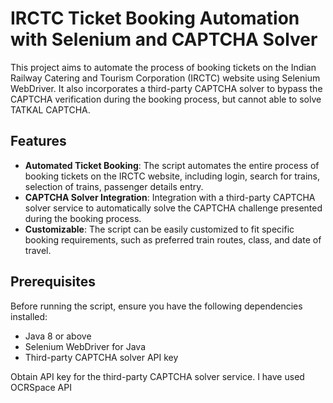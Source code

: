# IRCTC Ticket Booking Automation with Selenium and CAPTCHA Solver

This project aims to automate the process of booking tickets on the Indian Railway Catering and Tourism Corporation (IRCTC) website using Selenium WebDriver. It also incorporates a third-party CAPTCHA solver to bypass the CAPTCHA verification during the booking process, but cannot able to solve TATKAL CAPTCHA.

## Features

- **Automated Ticket Booking**: The script automates the entire process of booking tickets on the IRCTC website, including login, search for trains, selection of trains, passenger details entry.
- **CAPTCHA Solver Integration**: Integration with a third-party CAPTCHA solver service to automatically solve the CAPTCHA challenge presented during the booking process.
- **Customizable**: The script can be easily customized to fit specific booking requirements, such as preferred train routes, class, and date of travel.

## Prerequisites

Before running the script, ensure you have the following dependencies installed:

- Java 8 or above
- Selenium WebDriver for Java
- Third-party CAPTCHA solver API key

Obtain API key for the third-party CAPTCHA solver service. I have used OCRSpace API
